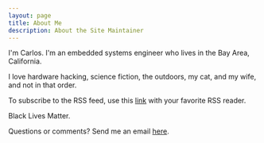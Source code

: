 ```yaml
---
layout: page
title: About Me
description: About the Site Maintainer
---
```


I'm Carlos. I'm an embedded systems engineer who lives in the Bay Area, California. 

I love hardware hacking, science fiction, the outdoors, my cat, and my wife, and not in that order.

To subscribe to the RSS feed, use this [link](http://porter.cloud/atom.xml) with your favorite RSS reader.

Black Lives Matter.

Questions or comments? Send me an email <a href="mailto:{{ site.author.email | encode_email }}" title="here">here</a>.
